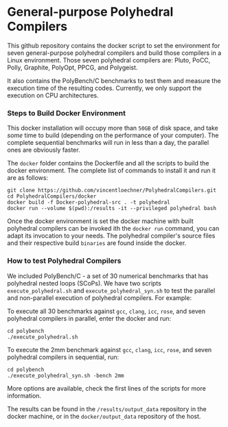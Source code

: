 # General-purpose Polyhedral Compilers

This github repository contains the docker script to set the environment for seven general-purpose polyhedral compilers and build those
compilers in a Linux environment. Those seven polyhedral compilers are: Pluto, PoCC, Polly, Graphite, PolyOpt, PPCG, and Polygeist.

It also contains the PolyBench/C benchmarks to test them and measure the execution time of the resulting codes.
Currently, we only support the execution on CPU architectures.

### Steps to Build Docker Environment
This docker installation will occupy more than `50GB` of disk space, and take *some* time to build
(depending on the performance of your computer).
The complete sequential benchmarks will run in less than a day, the parallel ones are obviously faster.

The `docker` folder contains the Dockerfile and all the scripts to build the docker environment.
The complete list of commands to install it and run it are as follows:
```
git clone https://github.com/vincentloechner/PolyhedralCompilers.git
cd PolyhedralCompilers/docker
docker build -f Docker-polyhedral-src . -t polyhedral
docker run --volume $(pwd):/results -it --privileged polyhedral bash
```
Once the docker environment is set the docker machine with built polyhedral compilers can be invoked
ith the `docker run` command, you can adapt its invocation to your needs.
The polyhedral compiler's source files and their respective build `binaries` are found inside the docker.

### How to test Polyhedral Compilers
We included PolyBench/C - a set of 30 numerical benchmarks that has polyhedral nested loops (SCoPs). We have
two scripts `execute_polyhedral.sh` and `execute_polyhedral_syn.sh` to test the parallel and non-parallel execution
of polyhedral compilers. For example:

To execute all 30 benchmarks against `gcc`, `clang`, `icc`, `rose`, and seven polyhedral compilers in parallel, enter the docker and run:
```
cd polybench
./execute_polyhedral.sh
```


To execute the 2mm benchmark against `gcc`, `clang`, `icc`, `rose`, and seven polyhedral compilers in sequential, run:
```
cd polybench
./execute_polyhedral_syn.sh -bench 2mm
```

More options are available, check the first lines of the scripts for more information.

The results can be found in the `/results/output_data`  repository in the docker machine, or in the `docker/output_data` repository of the host.
